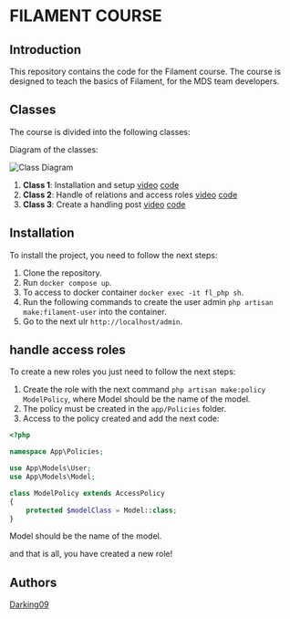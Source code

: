 # FILAMENT COURSE

## Introduction

This repository contains the code for the Filament course. The course is designed to teach the basics of Filament, for the MDS team developers.

## Classes

The course is divided into the following classes:

Diagram of the classes:

![Class Diagram](https://mdsco-my.sharepoint.com/:i:/g/personal/ftorres_mdsdigital_com/EQhOQGOuEs5IlhkrxNvC4lABXdpOpow4PbfnHWz3jBre8g?e=dBNAmL)


1. **Class 1**: Installation and setup [video](https://mdsco-my.sharepoint.com/:v:/g/personal/ftorres_mdsdigital_com/EWT7-rqrh1dBnwayGshnbucBHTimBnRWqVZ1K0RE7j8cTg?e=Sm3VF1&nav=eyJyZWZlcnJhbEluZm8iOnsicmVmZXJyYWxBcHAiOiJTdHJlYW1XZWJBcHAiLCJyZWZlcnJhbFZpZXciOiJTaGFyZURpYWxvZy1MaW5rIiwicmVmZXJyYWxBcHBQbGF0Zm9ybSI6IldlYiIsInJlZmVycmFsTW9kZSI6InZpZXcifX0%3D) [code](https://github.com/darking09/filament-class/tree/Class-1)
2. **Class 2**: Handle of relations and access roles [video](https://mdsco-my.sharepoint.com/:v:/g/personal/ftorres_mdsdigital_com/EVyVB5mYG55BlRZC6CMoOeQBUFLEsquPKdUKptYNiTFF6w?e=hV1rCH&nav=eyJyZWZlcnJhbEluZm8iOnsicmVmZXJyYWxBcHAiOiJTdHJlYW1XZWJBcHAiLCJyZWZlcnJhbFZpZXciOiJTaGFyZURpYWxvZy1MaW5rIiwicmVmZXJyYWxBcHBQbGF0Zm9ybSI6IldlYiIsInJlZmVycmFsTW9kZSI6InZpZXcifX0%3D) [code](https://github.com/darking09/filament-class/tree/class-2)
3. **Class 3**: Create a handling post [video](https://mdsco-my.sharepoint.com/:v:/g/personal/ftorres_mdsdigital_com/EUatoL7Gns5BgsAruz1E3OgBCXtq7d6JEJvcKZSgc0Mr9g?e=tEJAHe&nav=eyJyZWZlcnJhbEluZm8iOnsicmVmZXJyYWxBcHAiOiJTdHJlYW1XZWJBcHAiLCJyZWZlcnJhbFZpZXciOiJTaGFyZURpYWxvZy1MaW5rIiwicmVmZXJyYWxBcHBQbGF0Zm9ybSI6IldlYiIsInJlZmVycmFsTW9kZSI6InZpZXcifX0%3D) [code](https://github.com/darking09/filament-class/tree/Class-3)

## Installation

To install the project, you need to follow the next steps:

1. Clone the repository.
2. Run `docker compose up`.
3. To access to docker container `docker exec -it fl_php sh`.
4. Run the following commands to create the user admin `php artisan make:filament-user` into the container.
5. Go to the next ulr `http://localhost/admin`.

## handle access roles

To create a new roles you just need to follow the next steps:

1. Create the role with the next command `php artisan make:policy ModelPolicy`, where Model should be the name of the model.
2. The policy must be created in the `app/Policies` folder.
3. Access to the policy created and add the next code:

```php
<?php

namespace App\Policies;

use App\Models\User;
use App\Models\Model;

class ModelPolicy extends AccessPolicy
{
    protected $modelClass = Model::class;
}
```

Model should be the name of the model.

and that is all, you have created a new role!

## Authors

[Darking09](https://github.com/darking09)
